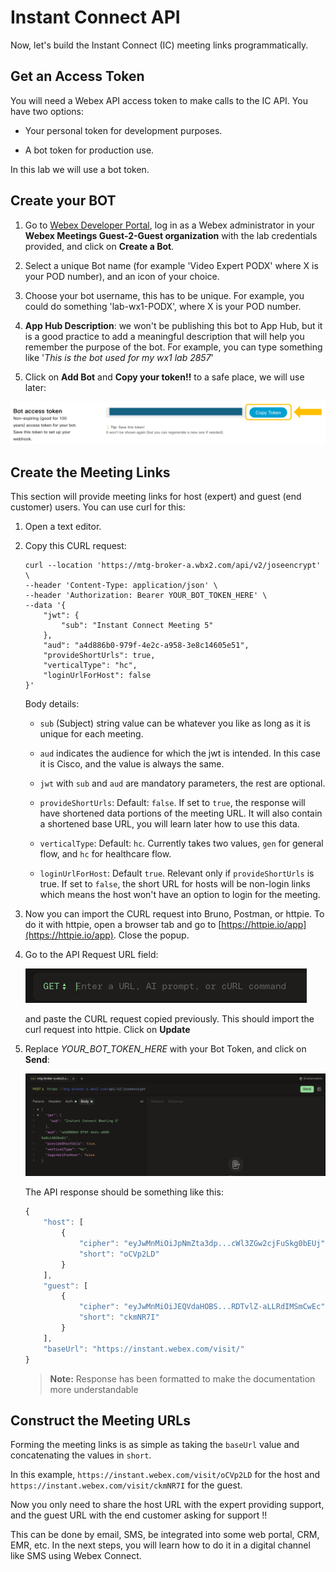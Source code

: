 # Instant Connect API

Now, let's build the Instant Connect (IC) meeting links programmatically.

## Get an Access Token

You will need a Webex API access token to make calls to the IC API. You have two options:

* Your personal token for development purposes.

* A bot token for production use.

In this lab we will use a bot token.

## Create your BOT

1. Go to [Webex Developer Portal](https://developer.webex.com/docs/bots), log in as a Webex administrator in your **Webex Meetings Guest-2-Guest organization** with the lab credentials provided, and click on **Create a Bot**.

2. Select a unique Bot name (for example 'Video Expert PODX' where X is your POD number), and an icon of your choice. 

3. Choose your bot username, this has to be unique. For example, you could do something 'lab-wx1-PODX', where X is your POD number.

4. **App Hub Description**: we won't be publishing this bot to App Hub, but it is a good practice to add a meaningful description that will help you remember the purpose of the bot. For example, you can type something like '_This is the bot used for my wx1 lab 2857_'

5. Click on **Add Bot** and **Copy your token!!** to a safe place, we will use later:

![Bot token](images/bot-token.png)

## Create the Meeting Links

This section will provide meeting links for host (expert) and guest (end customer) users. You can use curl for this:

1. Open a text editor.

2. Copy this CURL request:

    ```
    curl --location 'https://mtg-broker-a.wbx2.com/api/v2/joseencrypt' \
    --header 'Content-Type: application/json' \
    --header 'Authorization: Bearer YOUR_BOT_TOKEN_HERE' \
    --data '{
        "jwt": {
            "sub": "Instant Connect Meeting 5"
        },
        "aud": "a4d886b0-979f-4e2c-a958-3e8c14605e51",
        "provideShortUrls": true,
        "verticalType": "hc",
        "loginUrlForHost": false
    }'
    ```

    Body details:

    * `sub` (Subject) string value can be whatever you like as long as it is unique for each meeting.

    * `aud` indicates the audience for which the jwt is intended. In this case it is Cisco, and the value is always the same.

    * `jwt` with `sub` and `aud` are mandatory parameters, the rest are optional.

    * `provideShortUrls`: Default: `false`. If set to `true`, the response will have shortened data portions of the meeting URL. It will also contain a shortened base URL, you will learn later how to use this data.

    * `verticalType`: Default: `hc`. Currently takes two values, `gen` for general flow, and `hc` for healthcare flow.

    * `loginUrlForHost`: Default `true`. Relevant only if `provideShortUrls` is true. If set to `false`, the short URL for hosts will be non-login links which means the host won't have an option to login for the meeting.


3. Now you can import the CURL request into Bruno, Postman, or httpie. To do it with httpie, open a browser tab and go to [https://httpie.io/app](https://httpie.io/app). Close the popup.

4. Go to the API Request URL field:

    ![httpie](images/httpie.png)

    and paste the CURL request copied previously. This should import the curl request into httpie. Click on **Update**

5. Replace _YOUR_BOT_TOKEN_HERE_ with your Bot Token, and click on **Send**:

    ![Send API Request with httpie](images/httpie-send.png)
    
    The API response should be something like this:
    
    ```js
    {
        "host": [
            {
                "cipher": "eyJwMnMiOiJpNmZta3dp...cWl3ZGw2cjFuSkg0bEUj",
                "short": "oCVp2LD"
            }
        ],
        "guest": [
            {
                "cipher": "eyJwMnMiOiJEQVdaHOBS...RDTvlZ-aLLRdIMSmCwEc",
                "short": "ckmNR7I"
            }
        ],
        "baseUrl": "https://instant.webex.com/visit/"
    }
    ```
    > **Note:** Response has been formatted to make the documentation more understandable

## Construct the Meeting URLs

Forming the meeting links is as simple as taking the `baseUrl` value and concatenating the values in `short`.

In this example, `https://instant.webex.com/visit/oCVp2LD` for the host and `https://instant.webex.com/visit/ckmNR7I` for the guest.

Now you only need to share the host URL with the expert providing support, and the guest URL with the end customer asking for support !!

This can be done by email, SMS, be integrated into some web portal, CRM, EMR, etc. In the next steps, you will learn how to do it in a digital channel like SMS using Webex Connect.